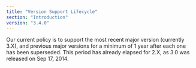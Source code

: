 ```yaml
---
title: "Version Support Lifecycle"
section: "Introduction"
version: "3.4.0"
---
```


Our current policy is to support the most recent major version (currently 3.X), and previous major versions for a minimum of 1 year after each one has been superseded. This period has already elapsed for 2.X, as 3.0 was released on Sep 17, 2014.
